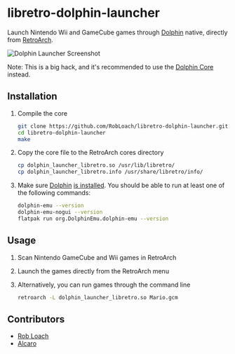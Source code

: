 # libretro-dolphin-launcher

Launch Nintendo Wii and GameCube games through [Dolphin](https://dolphin-emu.org) native, directly from [RetroArch](http://www.libretro.com/).

![Dolphin Launcher Screenshot](screenshot.jpg)

Note: This is a big hack, and it's recommended to use the [Dolphin Core](https://github.com/libretro/dolphin) instead.

## Installation

1. Compile the core
    ``` bash
    git clone https://github.com/RobLoach/libretro-dolphin-launcher.git
    cd libretro-dolphin-launcher
    make
    ```

2. Copy the core file to the RetroArch cores directory
    ``` bash
    cp dolphin_launcher_libretro.so /usr/lib/libretro/
    cp dolphin_launcher_libretro.info /usr/share/libretro/info/
    ```

3. Make sure [Dolphin](http://dolphin-emu.org) [is installed](https://dolphin-emu.org/download/?ref=btn). You should be able to run at least one of the following commands:
    ``` bash
    dolphin-emu --version
    dolphin-emu-nogui --version
    flatpak run org.DolphinEmu.dolphin-emu --version
    ```

## Usage

1. Scan Nintendo GameCube and Wii games in RetroArch

2. Launch the games directly from the RetroArch menu

3. Alternatively, you can run games through the command line
    ``` bash
    retroarch -L dolphin_launcher_libretro.so Mario.gcm
    ```

## Contributors

- [Rob Loach](http://github.com/robloach)
- [Alcaro](https://github.com/Alcaro)
